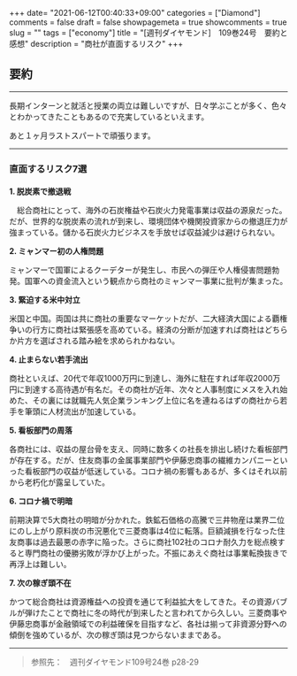 +++
date= "2021-06-12T00:40:33+09:00"
categories = ["Diamond"]
comments = false
draft = false
showpagemeta = true
showcomments = true
slug = ""
tags = ["economy"]
title = "[週刊ダイヤモンド]　109巻24号　要約と感想"
description = "商社が直面するリスク"
+++

## **要約**
***

長期インターンと就活と授業の両立は難しいですが、日々学ぶことが多く、色々とわかってきたこともあるので充実しているといえます。

あと１ヶ月ラストスパートで頑張ります。
***

### **直面するリスク7選**

#### 

**1. 脱炭素で撤退戦**

　総合商社にとって、海外の石炭権益や石炭火力発電事業は収益の源泉だった。だが、世界的な脱炭素の流れが到来し、環境団体や機関投資家からの撤退圧力が強まっている。儲かる石炭火力ビジネスを手放せば収益減少は避けられない。

**2. ミャンマー初の人権問題**

ミャンマーで国軍によるクーデターが発生し、市民への弾圧や人権侵害問題勃発。国軍への資金流入という観点から商社のミャンマー事業に批判が集まった。

**3. 緊迫する米中対立**

米国と中国。両国は共に商社の重要なマーケットだが、二大経済大国による覇権争いの行方に商社は緊張感を高めている。経済の分断が加速すれば商社はどちらか片方を選ばされる踏み絵を求められかねない。

**4. 止まらない若手流出**

商社といえば、20代で年収1000万円に到達し、海外に駐在すれば年収2000万円に到達する高待遇が有名だ。その商社が近年、次々と人事制度にメスを入れ始めた、その裏には就職先人気企業ランキング上位に名を連ねるはずの商社から若手を筆頭に人材流出が加速している。

**5. 看板部門の周落**

各商社には、収益の屋台骨を支え、同時に数多くの社長を排出し続けた看板部門が存在する。だが、住友商事の金属事業部門や伊藤忠商事の繊維カンパニーといった看板部門の収益が低迷している。コロナ禍の影響もあるが、多くはそれ以前から老朽化が露呈していた。

**6. コロナ禍で明暗**

前期決算で5大商社の明暗が分かれた。鉄鉱石価格の高騰で三井物産は業界二位にのし上がり原料炭の市況悪化で三菱商事は4位に転落。巨額減損を行なった住友商事は過去最悪の赤字に陥った。さらに商社102社のコロナ耐久力を総点検すると専門商社の優勝劣敗が浮かび上がった。不振にあえぐ商社は事業転換抜きで再浮上は難しい。

**7. 次の稼ぎ頭不在**

かつて総合商社は資源権益への投資を通じて利益拡大をしてきた。その資源バブルが弾けたことで商社に冬の時代が到来したと言われてから久しい。三菱商事や伊藤忠商事が金融領域での利益確保を目指すなど、各社は揃って非資源分野への傾倒を強めているが、次の稼ぎ頭は見つからないままである。
　


----

>参照先：　週刊ダイヤモンド109号24巻 p28-29



